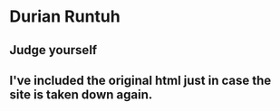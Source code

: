 # Durian Runtuh

## Judge yourself

## I've included the original html just in case the site is taken down again.

